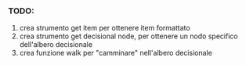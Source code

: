 ### TODO:
1. crea strumento get item per ottenere item formattato
2. crea strumento get decisional node, per ottenere un nodo specifico dell'albero decisionale
3. crea funzione walk per "camminare" nell'albero decisionale
